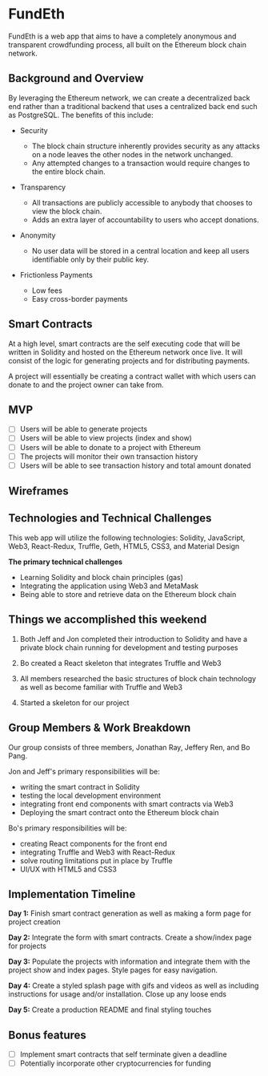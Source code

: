 # FundEth

FundEth is a web app that aims to have a completely anonymous and
transparent crowdfunding process, all built on the Ethereum block
chain network.

## Background and Overview

By leveraging the Ethereum network, we can create a decentralized
back end rather than a traditional backend that uses a centralized back end such as PostgreSQL.  The benefits of this include:

* Security
  + The block chain structure inherently provides security as any attacks on a node leaves the other nodes in the network unchanged.  
  + Any attempted changes to a transaction would require changes to the entire block chain.

* Transparency
  + All transactions are publicly accessible to anybody that chooses to view the block chain.
  + Adds an extra layer of accountability to users who accept donations.

* Anonymity
  + No user data will be stored in a central location and keep all users identifiable only by their public key.

* Frictionless Payments
  + Low fees
  + Easy cross-border payments

## Smart Contracts

At a high level, smart contracts are the self executing code that will be written in Solidity and hosted on the Ethereum network once live.  It will consist of the logic for generating projects and for distributing payments.  

A project will essentially be creating a contract wallet with which users can donate to and the project owner can take from.  

## MVP

- [ ] Users will be able to generate projects
- [ ] Users will be able to view projects (index and show)
- [ ] Users will be able to donate to a project with Ethereum
- [ ] The projects will monitor their own transaction history
- [ ] Users will be able to see transaction history and total amount donated

## Wireframes



## Technologies and Technical Challenges

This web app will utilize the following technologies:
Solidity, JavaScript, Web3, React-Redux, Truffle, Geth, HTML5, CSS3, and Material Design

**The primary technical challenges**

* Learning Solidity and block chain principles (gas)
* Integrating the application using Web3 and MetaMask
* Being able to store and retrieve data on the Ethereum block chain

## Things we accomplished this weekend

1. Both Jeff and Jon completed their introduction to Solidity and have a private block chain running for development and testing purposes

2. Bo created a React skeleton that integrates Truffle and Web3

3. All members researched the basic structures of block chain technology as well as become familiar with Truffle and Web3

4. Started a skeleton for our project

## Group Members & Work Breakdown

Our group consists of three members, Jonathan Ray, Jeffery Ren, and Bo Pang.

Jon and Jeff's primary responsibilities will be:
- writing the smart contract in Solidity
- testing the local development environment
- integrating front end components with smart contracts via Web3
- Deploying the smart contract onto the Ethereum block chain

Bo's primary responsibilities will be:
- creating React components for the front end
- integrating Truffle and Web3 with React-Redux
- solve routing limitations put in place by Truffle
- UI/UX with HTML5 and CSS3

## Implementation Timeline

**Day 1:** Finish smart contract generation as well as making a form page for project creation

**Day 2:** Integrate the form with smart contracts.  Create a show/index page for projects

**Day 3:** Populate the projects with information and integrate them with the project show and index pages.  Style pages for easy navigation.

**Day 4:** Create a styled splash page with gifs and videos as well as including instructions for usage and/or installation.  Close up any loose ends

**Day 5:** Create a production README and final styling touches

## Bonus features

- [ ] Implement smart contracts that self terminate given a deadline
- [ ] Potentially incorporate other cryptocurrencies for funding
